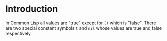 # Introduction

In Common Lisp all values are "true" except for `()` which is "false".
There are two special constant symbols `t` and `nil` whose values are true and false respectively.
